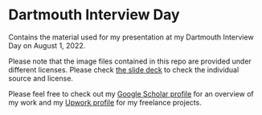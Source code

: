 # Dartmouth Interview Day
Contains the material used for my presentation at my Dartmouth Interview Day on August 1, 2022.

Please note that the image files contained in this repo are provided under different licenses. Please check [the slide deck](2022-08-01-Interview_Day_Presentation_Stone.pdf) to check the individual source and license.

Please feel free to check out my [Google Scholar profile](https://scholar.google.de/citations?user=PUTXA7kAAAAJ&hl=en) for an overview of my work and my [Upwork profile](https://www.upwork.com/freelancers/~016a87c4a94d96f7ff) for my freelance projects.
